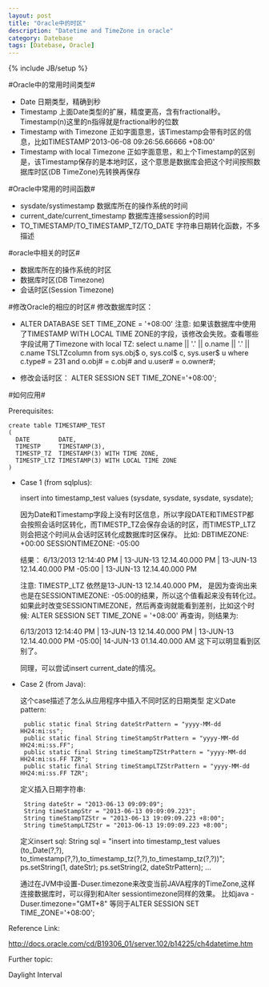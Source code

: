 ```yaml
---
layout: post
title: "Oracle中的时区"
description: "Datetime and TimeZone in oracle"
category: Datebase
tags: [Datebase, Oracle]
---
```

{% include JB/setup %}

#Oracle中的常用时间类型#
* Date
  日期类型，精确到秒
* Timestamp
  上面Date类型的扩展，精度更高，含有fractional秒。Timestamp(n)这里的n指得就是fractional秒的位数
* Timestamp with Timezone
  正如字面意思，该Timestamp会带有时区的信息，比如TIMESTAMP'2013-06-08 09:26:56.66666 +08:00'
* Timestamp with local Timezone
  正如字面意思，和上个Timestamp的区别是，该Timestamp保存的是本地时区，这个意思是数据库会把这个时间按照数据库时区(DB TimeZone)先转换再保存

#Oracle中常用的时间函数#
* sysdate/systimestamp
  数据库所在的操作系统的时间
* current_date/current_timestamp
  数据库连接session的时间
* TO_TIMESTAMP/TO_TIMESTAMP_TZ/TO_DATE 
  字符串日期转化函数，不多描述

#oracle中相关的时区#
*  数据库所在的操作系统的时区
*  数据库时区(DB Timezone)
*  会话时区(Session Timezone)

#修改Oracle的相应的时区#
修改数据库时区：
*  ALTER DATABASE SET TIME_ZONE = '+08:00'
注意: 如果该数据库中使用了TIMESTAMP WITH LOCAL TIME ZONE的字段，该修改会失败。查看哪些字段试用了Timezone with local TZ:
select u.name || '.' || o.name || '.' || c.name TSLTZcolumn
  from sys.obj$ o, sys.col$ c, sys.user$ u
 where c.type# = 231
   and o.obj# = c.obj#
   and u.user# = o.owner#;

*  修改会话时区：
ALTER SESSION SET TIME_ZONE='+08:00';

#如何应用#

Prerequisites:

	create table TIMESTAMP_TEST
	( 
	  DATE        DATE,
	  TIMESTP     TIMESTAMP(3),
	  TIMESTP_TZ  TIMESTAMP(3) WITH TIME ZONE,
	  TIMESTP_LTZ TIMESTAMP(3) WITH LOCAL TIME ZONE
	)

*  Case 1 (from sqlplus):

	insert into timestamp_test values (sysdate, sysdate, sysdate, sysdate);
	
	因为Date和Timestamp字段上没有时区信息，所以字段DATE和TIMESTP都会按照会话时区转化，而TIMESTP_TZ会保存会话的时区，而TIMESTP_LTZ则会把这个时间从会话时区转化成数据库时区保存。
	比如:
	DBTIMEZONE: +00:00
	SESSIONTIMEZONE: -05:00
	
	结果：
	6/13/2013 12:14:40 PM | 13-JUN-13 12.14.40.000 PM | 13-JUN-13 12.14.40.000 PM -05:00 | 13-JUN-13 12.14.40.000 PM
	
	注意: TIMESTP_LTZ 依然是13-JUN-13 12.14.40.000 PM， 是因为查询出来也是在SESSIONTIMEZONE: -05:00的结果，所以这个值看起来没有转化过。
	如果此时改变SESSIONTIMEZONE，然后再查询就能看到差别，比如这个时候:
	ALTER SESSION SET TIME_ZONE = '+08:00'
	再查询，则结果为:
	
	6/13/2013 12:14:40 PM | 13-JUN-13 12.14.40.000 PM | 13-JUN-13 12.14.40.000 PM -05:00| 14-JUN-13 01.14.40.000 AM
	这下可以明显看到区别了。
	
	同理，可以尝试insert current_date的情况。


*  Case 2 (from Java):

	这个case描述了怎么从应用程序中插入不同时区的日期类型
	定义Date pattern:
	
	  	public static final String dateStrPattern = "yyyy-MM-dd HH24:mi:ss";
		public static final String timeStampStrPattern = "yyyy-MM-dd HH24:mi:ss.FF";
		public static final String timeStampTZStrPattern = "yyyy-MM-dd HH24:mi:ss.FF TZR";
		public static final String timeStampLTZStrPattern = "yyyy-MM-dd HH24:mi:ss.FF TZR";
	  
	定义插入日期字符串:
	
	  	String dateStr = "2013-06-13 09:09:09";
	  	String timeStampStr = "2013-06-13 09:09:09.223";
		String timeStampTZStr = "2013-06-13 19:09:09.223 +8:00";
		String timeStampLTZStr = "2013-06-13 19:09:09.223 +8:00";
	  
	定义insert sql:
		String sql = "insert into timestamp_test values (to_Date(?,?), to_timestamp(?,?),to_timestamp_tz(?,?),to_timestamp_tz(?,?))";
		ps.setString(1, dateStr);
		ps.setString(2, dateStrPattern);
		...
	
	通过在JVM中设置-Duser.timezone来改变当前JAVA程序的TimeZone,这样连接数据库时，可以得到和Alter sessiontimezone同样的效果。
	比如java -Duser.timezone="GMT+8" 等同于ALTER SESSION SET TIME_ZONE='+08:00';

Reference Link:

http://docs.oracle.com/cd/B19306_01/server.102/b14225/ch4datetime.htm

Further topic:

Daylight
Interval
